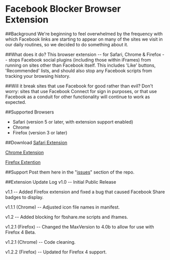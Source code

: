 Facebook Blocker Browser Extension
==================================

##Background
We're beginning to feel overwhelmed by the frequency with which Facebook links are starting to appear on many of the sites we visit in our daily routines, so we decided to do something about it.

##What does it do?
This browser extension -- for Safari, Chrome & Firefox -- stops Facebook social plugins (including those within iFrames) from running on sites other than Facebook itself. This includes 'Like' buttons, 'Recommended' lists, and should also stop any Facebook scripts from tracking your browsing history.

##Will it break sites that use Facebook for good rather than evil?
Don't worry: sites that use Facebook Connect for sign in purposes, or that use Facebook as a conduit for other functionality will continue to work as expected.

##Supported Browsers
+ Safari (version 5 or later, with extension support enabled)
+ Chrome
+ Firefox (version 3 or later)

##Download
[Safari Extension](http://github.com/downloads/alexrubin/Facebook-Blocker/facebookBlocker.safariextz)

[Chrome Extension](http://github.com/downloads/alexrubin/Facebook-Blocker/facebookBlocker.crx)

[Firefox Extention](http://github.com/downloads/alexrubin/Facebook-Blocker/facebookBlocker.xpi)

##Support
Post them here in the "[issues](http://github.com/alexrubin/Facebook-Blocker/issues)" section of the repo.

##Extension Update Log
v1.0 -- Initial Public Release

v1.1 -- Added Firefox extension and fixed a bug that caused Facebook Share badges to display.

v1.1.1 (Chrome) -- Adjusted icon file names in manifest.

v1.2 -- Added blocking for fbshare.me scripts and iframes.

v1.2.1 (Firefox) -- Changed the MaxVersion to 4.0b to allow for use with Firefox 4 Beta.

v1.2.1 (Chrome) -- Code cleaning.

v1.2.2 (Firefox) -- Updated for Firefox 4 support.